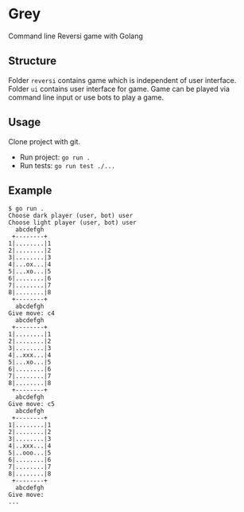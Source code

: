 # Grey

Command line Reversi game with Golang

## Structure

Folder `reversi` contains game which is independent of user interface. Folder `ui` contains user interface for game. Game can be played via command line input or use bots to play a game.



## Usage

Clone project with git.

- Run project: `go run .`
- Run tests: `go run test ./...`

## Example

```
$ go run .
Choose dark player (user, bot) user
Choose light player (user, bot) user
  abcdefgh
 +--------+
1|........|1
2|........|2
3|........|3
4|...ox...|4
5|...xo...|5
6|........|6
7|........|7
8|........|8
 +--------+
  abcdefgh
Give move: c4
  abcdefgh
 +--------+
1|........|1
2|........|2
3|........|3
4|..xxx...|4
5|...xo...|5
6|........|6
7|........|7
8|........|8
 +--------+
  abcdefgh
Give move: c5
  abcdefgh
 +--------+
1|........|1
2|........|2
3|........|3
4|..xxx...|4
5|..ooo...|5
6|........|6
7|........|7
8|........|8
 +--------+
  abcdefgh
Give move: 
...
```
